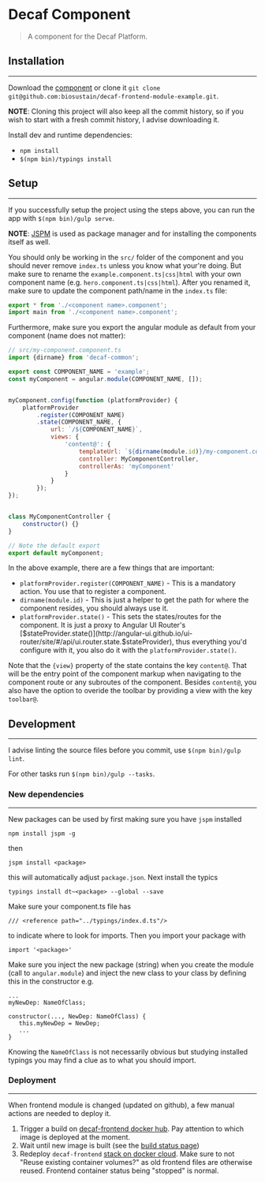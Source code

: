 # Decaf Component
> A component for the Decaf Platform.

## Installation
----------------
Download the [component](https://github.com/biosustain/decaf-frontend-module-example/archive/master.zip) or clone it `git clone git@github.com:biosustain/decaf-frontend-module-example.git`.

**NOTE**: Cloning this project will also keep all the commit history, so if you wish to start with a fresh commit history, I advise downloading it.

Install dev and runtime dependencies:
* `npm install`
* `$(npm bin)/typings install`


## Setup
---------
If you successfully setup the project using the steps above, you can run the app with `$(npm bin)/gulp serve`.

**NOTE**: [JSPM](http://jspm.io/0.17-beta-guide/index.html) is used as package manager and for installing the components itself as well. 

You should only be working in the `src/` folder of the component and you should never remove `index.ts` unless you know what your're doing.
But make sure to rename the `example.component.ts|css|html` with your own component name (e.g. `hero.component.ts|css|html`).
After you renamed it, make sure to update the component path/name in the `index.ts` file:
```js
export * from './<component name>.component';
import main from './<component name>.component';
```

Furthermore, make sure you export the angular module as default from your component (name does not matter):
```js
// src/my-component.component.ts
import {dirname} from 'decaf-common';

export const COMPONENT_NAME = 'example';
const myComponent = angular.module(COMPONENT_NAME, []);


myComponent.config(function (platformProvider) {
	platformProvider
		.register(COMPONENT_NAME)
		.state(COMPONENT_NAME, {
			url: `/${COMPONENT_NAME}`,
			views: {
				'content@': {
					templateUrl: `${dirname(module.id)}/my-component.component.html`,
					controller: MyComponentController,
					controllerAs: 'myComponent'
				}
			}
		});
});


class MyComponentController {
	constructor() {}
}

// Note the default export
export default myComponent;
```

In the above example, there are a few things that are important:
* `platformProvider.register(COMPONENT_NAME)` - This is a mandatory action. You use that to register a component.
* `dirname(module.id)` - This is just a helper to get the path for where the component resides, you should always use it.
* `platformProvider.state()` - This sets the states/routes for the component.
It is just a proxy to Angular UI Router's [$stateProvider.state()](http://angular-ui.github.io/ui-router/site/#/api/ui.router.state.$stateProvider), thus everything you'd configure with it, you also do it with the `platformProvider.state()`.

Note that the `{view}` property of the state contains the key `content@`.
That will be the entry point of the component markup when navigating to the component route or any subroutes of the component.
Besides `content@`, you also have the option to overide the toolbar by providing a view with the key `toolbar@`.


## Development
---------------
I advise linting the source files before you commit, use `$(npm bin)/gulp lint`.

For other tasks run `$(npm bin)/gulp --tasks`.

### New dependencies
--------------------
New packages can be used by first making sure you have `jspm` installed
```
npm install jspm -g
```

then

```
jspm install <package>
```

this will automatically adjust `package.json`. Next install the typics
```
typings install dt~<package> --global --save
```
Make sure your component.ts file has 
```
/// <reference path="../typings/index.d.ts"/>
```
to indicate where to look for imports. Then you import your package with
```
import '<package>'
```

Make sure you inject the new package (string) when you create the
module (call to `angular.module`) and inject the new class to your
class by defining this in the constructor e.g.

```
...
myNewDep: NameOfClass;

constructor(..., NewDep: NameOfClass) {
   this.myNewDep = NewDep;
   ...
}
```

Knowing the `NameOfClass` is not necessarily obvious but studying
installed typings you may find a clue as to what you should import.

### Deployment
--------------------

When frontend module is changed (updated on github), a few manual actions are needed to deploy it.

1. Trigger a build on
   [decaf-frontend docker hub](https://hub.docker.com/r/dddecaf/decaf-frontend/~/settings/automated-builds/). Pay
   attention to which image is deployed at the moment.
2. Wait until new image is built (see the [build status page](https://hub.docker.com/r/dddecaf/decaf-frontend/builds/))
3. Redeploy `decaf-frontend`
   [stack on docker cloud](https://cloud.docker.com/app/dddecaf/stack/4ceb7e27-963f-4d22-85dd-96eaa210ffee/general). Make
   sure to not "Reuse existing container volumes?" as old frontend
   files are otherwise reused. Frontend container status being "stopped" is normal.
